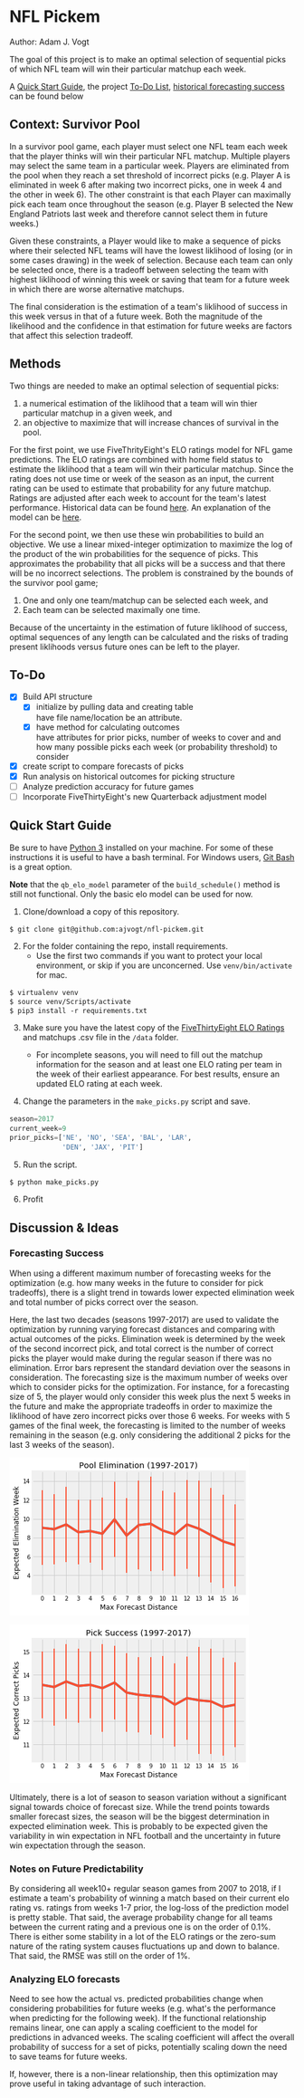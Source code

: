 # NFL Pickem
Author: Adam J. Vogt

The goal of this project is to make an optimal selection of 
sequential picks of which NFL team will win their particular 
matchup each week.  

A [Quick Start Guide](#quickstart), the project
[To-Do List](#todo), 
[historical forecasting success](#historicalsuccess)
can be found below

## Context: Survivor Pool
In a survivor pool game, each player must 
select one NFL team each week that the player thinks 
will win their particular NFL matchup.
Multiple players may select the same 
team in a particular week.
Players are eliminated from the pool when they reach 
a set threshold of incorrect picks (e.g. Player A is eliminated 
in week 6 after 
making two incorrect picks, one in week 4 and the other in 
week 6).
The other constraint is that each Player can maximally pick each 
team once throughout the season (e.g. Player B selected the 
New England Patriots last week and therefore cannot select them 
in future weeks.)

Given these constraints, a Player would like to make a sequence 
of picks where their selected NFL teams will have the lowest 
liklihood of losing (or in some cases drawing) in the week of 
selection.  Because each team can only be selected once, there 
is a tradeoff between selecting the team with highest liklihood 
of winning this week or saving that team for a future week in 
which there are worse alternative matchups.

The final consideration is the estimation of a team's liklihood 
of success in this week versus in that of a future week.  Both 
the magnitude of the likelihood and the confidence in that 
estimation for future weeks are factors that affect this 
selection tradeoff.

## Methods
Two things are needed to make an optimal selection of 
sequential picks:
1. a numerical estimation of the liklihood that a team will 
win thier particular matchup in a given week, and 
2. an objective to maximize that will increase chances of 
survival in the pool.

For the first point, we use FiveThrityEight's ELO ratings model 
for NFL game predictions. 
The ELO ratings are combined with home field 
status to estimate the liklihood that a team will win their 
particular matchup.  Since the rating does not use time or 
week of the season as an input, the current rating can be used 
to estimate that probability for any future matchup.  Ratings 
are adjusted after each week to account for the team's latest 
performance. 
Historical data can be 
found 
[here](https://github.com/fivethirtyeight/nfl-elo-game/blob/master/data/nfl_games.csv). 
An explanation of the model can be 
[here](https://fivethirtyeight.com/methodology/how-our-nfl-predictions-work/).

For the second point, we then use these win probabilities 
to build an objective.  We use a linear mixed-integer 
optimization to maximize the log of the product of the win 
probabilities for the sequence of picks. 
This approximates the probability that all picks will be 
a success and that there will be no incorrect selections. 
The problem is 
constrained by the bounds of the survivor pool game; 
1. One and only one team/matchup can be selected each week, and 
2. Each team can be selected maximally one time.

Because of the uncertainty in the estimation of future 
liklihood of success, optimal sequences of any length can 
be calculated and the risks of trading present liklihoods 
versus future ones can be left to the player.

<a name="todo"></a>

## To-Do
- [x] Build API structure
  - [x] initialize by pulling data and creating table <br/>
  have file name/location be an attribute.
  - [x] have method for calculating outcomes <br/>
  have attributes for prior picks, number of weeks to cover and
  and how many possible picks each week (or probability threshold)
  to consider
- [x] create script to compare forecasts of picks
- [x] Run analysis on historical outcomes for picking structure
- [ ] Analyze prediction accuracy for future games
- [ ] Incorporate FiveThirtyEight's new Quarterback adjustment model

<a name="quickstart"></a>

## Quick Start Guide
Be sure to have 
[Python 3](https://www.python.org/download/releases/3.0/) 
installed on your machine.  For some 
of these instructions it is useful to have a bash terminal. 
For Windows users, 
[Git Bash](https://gitforwindows.org/) 
is a great option. 

**Note** that the `qb_elo_model` 
parameter of the `build_schedule()` method is still 
not functional.  Only the basic elo model can be 
used for now.

1. Clone/download a copy of this repository.

```console
$ git clone git@github.com:ajvogt/nfl-pickem.git
```

2. For the folder containing the repo, 
install requirements. 
   * Use the first two commands 
if you want to protect your local environment, or skip if you are 
unconcerned.  Use `venv/bin/activate` for mac.

```console
$ virtualenv venv
$ source venv/Scripts/activate
$ pip3 install -r requirements.txt
```

3. Make sure you have the latest copy of the 
[FiveThirtyEight ELO Ratings](https://github.com/fivethirtyeight/nfl-elo-game/blob/master/data/nfl_games.csv)
and matchups .csv file in the `/data` folder.

   * For incomplete seasons, you will need to fill out the 
   matchup information for the season and at least one ELO 
   rating per team in the week of their earliest appearance. 
   For best results, ensure an updated ELO rating at each week.

4. Change the parameters in the `make_picks.py` script and 
save.

```python
season=2017
current_week=9
prior_picks=['NE', 'NO', 'SEA', 'BAL', 'LAR',
             'DEN', 'JAX', 'PIT']
```

5. Run the script.

```console
$ python make_picks.py
```

6. Profit

## Discussion & Ideas

<a name="historicalsuccess"></a>

### Forecasting Success
When using a different maximum number of forecasting weeks for the optimization 
(e.g. how many weeks in the future to consider for pick tradeoffs), there is a 
slight trend in towards lower expected elimination week and total number of 
picks correct over the season.  

Here, the last two decades (seasons 1997-2017) are 
used to validate the optimization by running varying forecast distances and 
comparing with actual outcomes of the picks. Elimination week is determined by 
the week of the second incorrect pick, and total correct is the number of 
correct picks the player would make during the regular season if there was no 
elimination. 
Error bars represent the standard deviation over the seasons in consideration. 
The forecasting size is the maximum number of weeks over which 
to consider picks for the optimization.  For instance, for a forecasting 
size of 5, the player would only consider this week plus the next 5 weeks in 
the future and make the appropriate tradeoffs in order to maximize the liklihood 
of have zero incorrect picks over those 6 weeks.  For weeks with 5 games of the 
final week, the forecasting is limited to the number of weeks remaining in the 
season (e.g. only considering the additional 2 picks for the last 3 weeks of 
the season).

![alt text](results/expected_elimination_week.png)

![alt text](results/expected_correct_picks.png)

Ultimately, there is a lot of season to season variation without a significant 
signal towards choice of forecast size. While the trend points towards smaller 
forecast sizes, the season will be the biggest determination in expected 
elimination week. This is probably to be expected given the variability in 
win expectation in NFL football and the uncertainty in future win expectation 
through the season.


### Notes on Future Predictability
By considering all week10+ regular season games from 2007 to 2018, if I estimate a
team's probability of winning a match based on their current elo rating vs. ratings from
weeks 1-7 prior, the log-loss of the prediction model is pretty stable.  That said, 
the average probability change for all teams between the current rating and a previous 
one is on the order of 0.1%.  There is either some stability in a lot of the ELO ratings 
or the zero-sum nature of the rating system causes fluctuations up and down to balance. 
That said, the RMSE was still on the order of 1%.

### Analyzing ELO forecasts
Need to see how the actual vs. predicted probabilities change when considering
probabilities for future weeks (e.g. what's the performance when predicting for
the following week).  If the functional relationship remains linear, one can
apply a scaling coefficient to the model for predictions in advanced weeks.
The scaling coefficient will affect the overall probability of success for
a set of picks, potentially scaling down the need to save teams for future
weeks.

If, however, there is a non-linear relationship, then this optimization may
prove useful in taking advantage of such interaction.